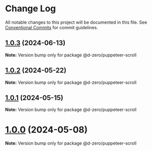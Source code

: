 # Change Log

All notable changes to this project will be documented in this file.
See [Conventional Commits](https://conventionalcommits.org) for commit guidelines.

## [1.0.3](https://github.com/d-zero-dev/tools/compare/@d-zero/puppeteer-scroll@1.0.2...@d-zero/puppeteer-scroll@1.0.3) (2024-06-13)

**Note:** Version bump only for package @d-zero/puppeteer-scroll

## [1.0.2](https://github.com/d-zero-dev/tools/compare/@d-zero/puppeteer-scroll@1.0.1...@d-zero/puppeteer-scroll@1.0.2) (2024-05-22)

**Note:** Version bump only for package @d-zero/puppeteer-scroll

## [1.0.1](https://github.com/d-zero-dev/tools/compare/@d-zero/puppeteer-scroll@1.0.0...@d-zero/puppeteer-scroll@1.0.1) (2024-05-15)

**Note:** Version bump only for package @d-zero/puppeteer-scroll

# [1.0.0](https://github.com/d-zero-dev/tools/compare/@d-zero/puppeteer-scroll@1.0.0-alpha.3...@d-zero/puppeteer-scroll@1.0.0) (2024-05-08)

**Note:** Version bump only for package @d-zero/puppeteer-scroll
